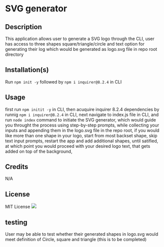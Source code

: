 # SVG generator




## Description

 
This application allows user to generate a SVG logo through the CLI, user has access to three shapes square/triangle/circle and text option for generating their log which would be generated as logo.svg file in repo root directory 




## Installation(s)

 
Run `npm init -y` followed by  `npm i inquirer@8.2.4` in CLI  






## Usage
 
first run `npm initit -y` in CLI, then acuquire inquirer 8.2.4 dependencies by runnig `npm i inquirer@8.2.4` in CLI, next navigate to index.js file in CLI, and run `node index` command to initiate the SVG generator, which would guide you throught the process using step-by-step prompts, while collecting your inputs and appending them in the logo.svg file in the repo root, if you would like more than one shape in your logo, start from most backset shape, skip text input prompts, restart the app and add additional shapes, until satified, at which point you would proceed with your desired logo text, that gets added on top of the background,





## Credits

 
N/A




## License

MIT License <img src='https://img.shields.io/badge/License-MIT-yellow.svg'/>

## testing
User may be able to test whether their generated shapes in logo.svg would meet definition of Circle, square and triangle (this is to be completed)
